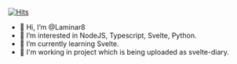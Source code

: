 [![Hits](https://hits.seeyoufarm.com/api/count/incr/badge.svg?url=https%3A%2F%2Fgithub.com%2FLaminar8&count_bg=%2379C83D&title_bg=%23555555&icon=&icon_color=%23E7E7E7&title=hits&edge_flat=false)](https://hits.seeyoufarm.com)

- 👋 Hi, I’m @Laminar8
- 👀 I’m interested in NodeJS, Typescript, Svelte, Python.
- 🌱 I’m currently learning Svelte.
- 🏹 I'm working in project which is being uploaded as svelte-diary.

<!---
Laminar8/Laminar8 is a ✨ special ✨ repository because its `README.md` (this file) appears on your GitHub profile.
You can click the Preview link to take a look at your changes.
--->
